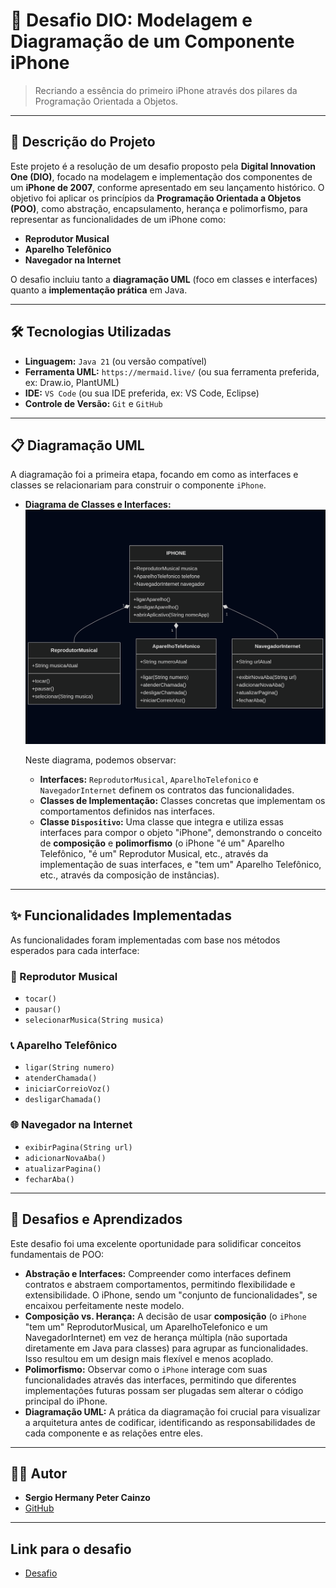 # 📱 Desafio DIO: Modelagem e Diagramação de um Componente iPhone

> Recriando a essência do primeiro iPhone através dos pilares da Programação Orientada a Objetos.

---

## 📝 Descrição do Projeto

Este projeto é a resolução de um desafio proposto pela **Digital Innovation One (DIO)**, focado na modelagem e implementação dos componentes de um **iPhone de 2007**, conforme apresentado em seu lançamento histórico. O objetivo foi aplicar os princípios da **Programação Orientada a Objetos (POO)**, como abstração, encapsulamento, herança e polimorfismo, para representar as funcionalidades de um iPhone como:

* **Reprodutor Musical**
* **Aparelho Telefônico**
* **Navegador na Internet**

O desafio incluiu tanto a **diagramação UML** (foco em classes e interfaces) quanto a **implementação prática** em Java.

---

## 🛠️ Tecnologias Utilizadas

* **Linguagem:** `Java 21` (ou versão compatível)
* **Ferramenta UML:** `https://mermaid.live/` (ou sua ferramenta preferida, ex: Draw.io, PlantUML)
* **IDE:** `VS Code` (ou sua IDE preferida, ex: VS Code, Eclipse)
* **Controle de Versão:** `Git` e `GitHub`

---

## 📋 Diagramação UML

A diagramação foi a primeira etapa, focando em como as interfaces e classes se relacionariam para construir o componente `iPhone`.

* **Diagrama de Classes e Interfaces:**
![Diagrama UML do iPhone](UML/UML_Diagram.png)
   

    Neste diagrama, podemos observar:
    * **Interfaces:** `ReprodutorMusical`, `AparelhoTelefonico` e `NavegadorInternet` definem os contratos das funcionalidades.
    * **Classes de Implementação:** Classes concretas que implementam os comportamentos definidos nas interfaces.
    * **Classe `Dispositivo`:** Uma classe que integra e utiliza essas interfaces para compor o objeto "iPhone", demonstrando o conceito de **composição** e **polimorfismo** (o iPhone "é um" Aparelho Telefônico, "é um" Reprodutor Musical, etc., através da implementação de suas interfaces, e "tem um" Aparelho Telefônico, etc., através da composição de instâncias).

---

## ✨ Funcionalidades Implementadas

As funcionalidades foram implementadas com base nos métodos esperados para cada interface:

### 🎵 Reprodutor Musical
* `tocar()`
* `pausar()`
* `selecionarMusica(String musica)`

### 📞 Aparelho Telefônico
* `ligar(String numero)`
* `atenderChamada()`
* `iniciarCorreioVoz()`
* `desligarChamada()`

### 🌐 Navegador na Internet
* `exibirPagina(String url)`
* `adicionarNovaAba()`
* `atualizarPagina()`
* `fecharAba()`

---

## 🧠 Desafios e Aprendizados

Este desafio foi uma excelente oportunidade para solidificar conceitos fundamentais de POO:

* **Abstração e Interfaces:** Compreender como interfaces definem contratos e abstraem comportamentos, permitindo flexibilidade e extensibilidade. O iPhone, sendo um "conjunto de funcionalidades", se encaixou perfeitamente neste modelo.
* **Composição vs. Herança:** A decisão de usar **composição** (o `iPhone` "tem um" ReprodutorMusical, um AparelhoTelefonico e um NavegadorInternet) em vez de herança múltipla (não suportada diretamente em Java para classes) para agrupar as funcionalidades. Isso resultou em um design mais flexível e menos acoplado.
* **Polimorfismo:** Observar como o `iPhone` interage com suas funcionalidades através das interfaces, permitindo que diferentes implementações futuras possam ser plugadas sem alterar o código principal do iPhone.
* **Diagramação UML:** A prática da diagramação foi crucial para visualizar a arquitetura antes de codificar, identificando as responsabilidades de cada componente e as relações entre eles.

---

## 🧑‍💻 Autor

* **Sergio Hermany Peter Cainzo**
* [GitHub](https://github.com/sergiocainzo)

---

## Link para o desafio
* [Desafio](https://github.com/digitalinnovationone/trilha-java-basico/tree/main/desafios/poo)

